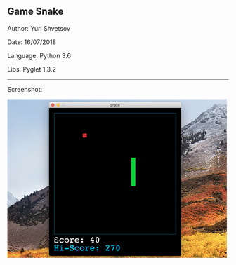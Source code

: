 ## Game Snake ##
Author: Yuri Shvetsov

Date: 16/07/2018

Language: Python 3.6

Libs: Pyglet 1.3.2

------------
Screenshot:

![Image alt](https://github.com/YuriShvetsov/Snake/blob/master/screens/Screenshot%202019-05-09%20at%2010.10.36%20AM.png)

